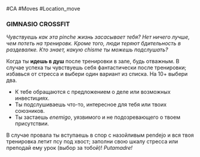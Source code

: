#CA #Moves #Location_move

### GIMNASIO CROSSFIT
*Чувствуешь как эта pinche жизнь засасывает тебя? Нет ничего лучше, чем потеть на тренировк. Кроме того, люди теряют бдительность в раздевалке. Кто знает, какую chisme ты можешь подслушать?*

Когда ты **идешь в душ** после тренировки в зале, будь отважным. В случае успеха ты чувствуешь себя фантастически после тренировки; избавься от стресса и выбери один вариант из списка. На 10+ выбери два. 
-  К тебе обращаются с предложением о деле или возможных инвестициях. 
-  Ты подслушиваешь что-то, интересное для тебя или твоих союзников. 
-  Ты застаешь *enemigo*, уязвимого и не подозревающего о твоем присутствии. 

В случае провала ты вступаешь в спор с назойливым pendejo и вся твоя тренировка летит псу под хвост; заполни свою шкалу стресса или преподай ему урок (выбор за тобой)! *Putamadre!*
